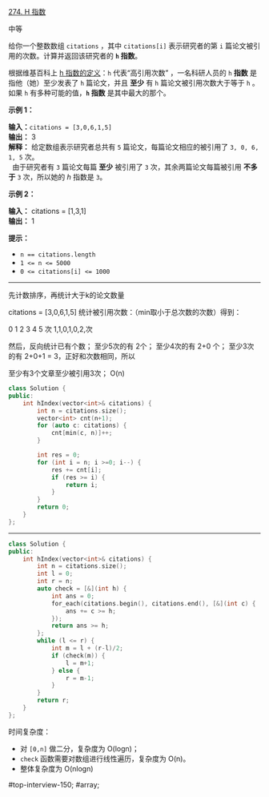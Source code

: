 [274. H 指数](https://leetcode.cn/problems/h-index/)

中等

给你一个整数数组 `citations` ，其中 `citations[i]` 表示研究者的第 `i` 篇论文被引用的次数。计算并返回该研究者的 **`h` 指数**。

根据维基百科上 [h 指数的定义](https://baike.baidu.com/item/h-index/3991452?fr=aladdin)：`h` 代表“高引用次数” ，一名科研人员的 `h` **指数** 是指他（她）至少发表了 `h` 篇论文，并且 **至少** 有 `h` 篇论文被引用次数大于等于 `h` 。如果 `h` 有多种可能的值，**`h` 指数** 是其中最大的那个。

**示例 1：**

**输入：**`citations = [3,0,6,1,5]`  
**输出：** 3  
**解释：** 给定数组表示研究者总共有 `5` 篇论文，每篇论文相应的被引用了 `3, 0, 6, 1, 5` 次。  
     由于研究者有 `3` 篇论文每篇 **至少** 被引用了 `3` 次，其余两篇论文每篇被引用 **不多于** `3` 次，所以她的 _h_ 指数是 `3`。  

**示例 2：**

**输入：** citations = [1,3,1]  
**输出：** 1  

**提示：**

- `n == citations.length`
- `1 <= n <= 5000`
- `0 <= citations[i] <= 1000`
---- ----
先计数排序，再统计大于k的论文数量

citations = [3,0,6,1,5]
统计被引用次数：（min取小于总次数的次数）得到：

0 1 2 3 4 5 次
1,1,0,1,0,2,次

然后，反向统计已有个数；
至少5次的有 2个；
至少4次的有 2+0 个；
至少3次的有 2+0+1 = 3，正好和次数相同，所以

至少有3个文章至少被引用3次；
O(n)
```cpp
class Solution {
public:
    int hIndex(vector<int>& citations) {
        int n = citations.size();
        vector<int> cnt(n+1);
        for (auto c: citations) {
            cnt[min(c, n)]++;
        }

        int res = 0;
        for (int i = n; i >=0; i--) {
            res += cnt[i];
            if (res >= i) {
                return i;
            }
        }
        return 0;
    }
};
```

----
```cpp
class Solution {
public:
    int hIndex(vector<int>& citations) {
        int n = citations.size();
        int l = 0;
        int r = n;
        auto check = [&](int h) {
            int ans = 0;
            for_each(citations.begin(), citations.end(), [&](int c) {
                ans += c >= h;
            });
            return ans >= h;
        };
        while (l <= r) {
            int m = l + (r-l)/2;
            if (check(m)) {
                l = m+1;
            } else {
                r = m-1;
            }
        }
        return r;
    }
};
```
时间复杂度：
- 对 `[0,n]` 做二分，复杂度为 O(logn)；
- `check` 函数需要对数组进行线性遍历，复杂度为 O(n)。
- 整体复杂度为 O(nlogn)

#top-interview-150; #array;